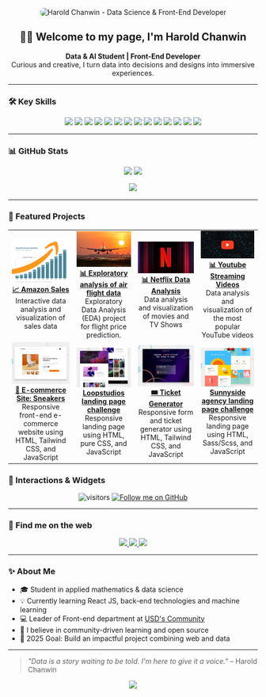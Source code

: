 <!-- Custom Banner -->
<p align="center">
  <img src="assets/banner.png" alt="Harold Chanwin - Data Science & Front-End Developer" style="border-radius: 12px;">
</p>

<h2 align="center">👋🎉 Welcome to my page, I'm Harold Chanwin</h2>
<p align="center">
  <b>Data & AI Student | Front-End Developer</b><br/>
  Curious and creative, I turn data into decisions and designs into immersive experiences.
</p>

---

### 🛠️ Key Skills

<p align="center">
  <img src="https://img.shields.io/badge/Python-3673A5?style=for-the-badge&logo=python&logoColor=white"/>
  <img src="https://img.shields.io/badge/R-276DC3?style=for-the-badge&logo=r&logoColor=white"/>
  <img src="https://img.shields.io/badge/NumPy-013243?style=for-the-badge&logo=numpy&logoColor=white"/>
  <img src="https://img.shields.io/badge/Pandas-150458?style=for-the-badge&logo=pandas&logoColor=white"/>
  <img src="https://img.shields.io/badge/Matplotlib-11557C?style=for-the-badge&logo=plotly&logoColor=white"/>
  <img src="https://img.shields.io/badge/📈 Seaborn-4C65A8?style=for-the-badge&logoColor=white"/>
  <img src="https://img.shields.io/badge/SciPy-8CAAE6?style=for-the-badge&logo=scipy&logoColor=white"/>
  <img src="https://img.shields.io/badge/Machine_Learning-0A192F?style=for-the-badge&logo=tensorflow&logoColor=F6C343"/>
  <img src="https://img.shields.io/badge/HTML5-E34F26?style=for-the-badge&logo=html5&logoColor=white"/>
  <img src="https://img.shields.io/badge/CSS3-1572B6?style=for-the-badge&logo=css3&logoColor=white"/>
  <img src="https://img.shields.io/badge/JavaScript-F7DF1E?style=for-the-badge&logo=javascript&logoColor=black"/>
  <img src="https://img.shields.io/badge/TailwindCSS-0EA5E9?style=for-the-badge&logo=tailwindcss&logoColor=white"/>
  <img src="https://img.shields.io/badge/React-20232A?style=for-the-badge&logo=react&logoColor=61DAFB"/>
  <img src="https://img.shields.io/badge/Git-F05032?style=for-the-badge&logo=git&logoColor=white"/>
</p>

---

### 📊 GitHub Stats

<p align="center">
  <img src="https://github-readme-stats.vercel.app/api?username=chanwinharold&show_icons=true&theme=radical&count_private=true" />
  <img src="https://github-readme-stats.vercel.app/api/top-langs/?username=chanwinharold&layout=compact&theme=radical" />
</p>

<p align="center">
  <img src="https://github-readme-activity-graph.vercel.app/graph?username=chanwinharold&theme=react-dark&hide_border=true" />
</p>

---

### 🚀 Featured Projects

<table>
  <tr>
    <td align="center">
      <a href="https://github.com/chanwinharold/Amazon_Sales" target="_blank">
        <img src="assets/amazon-sales-preview.png" width="280px"/>
        <br/><b>📈 Amazon Sales</b>
      </a>
      <br/>Interactive data analysis and visualization of sales data
    </td>
    <td align="center">
      <a href="https://github.com/chanwinharold/Prevision_du_prix_des_vols" target="_blank">
        <img src="assets/vols-img.jpeg" width="280px"/>
        <br/><b>📊 Exploratory analysis of air flight data</b>
      </a>
      <br/>Exploratory Data Analysis (EDA) project for flight price prediction.
    </td>
    <td align="center">
      <a href="https://github.com/chanwinharold/Netflix_Data_Project" target="_blank">
        <img src="assets/Netflix-img.webp" width="280px"/>
        <br/><b>📊 Netflix Data Analysis</b>
      </a>
      <br/>Data analysis and visualization of movies and TV Shows
    </td>
	<td align="center">
      <a href="https://github.com/chanwinharold/Youtube_Data_Project" target="_blank">
        <img src="assets/youtube_img.webp" width="280px"/>
        <br/><b>📊​ Youtube Streaming Videos</b>
      </a>
      <br/>Data analysis and visualization of the most popular YouTube videos
    </td>
  </tr>

  <tr>
    <td align="center">
      <a href="https://ecommerce-product-page-main-orpin-eight.vercel.app/" target="_blank">
        <img src="assets/ecommerce-preview.jpg" width="280px"/>
        <br/><b>👟 E-commerce Site: Sneakers</b>
      </a>
      <br/>Responsive front-end e-commerce website using HTML, Tailwind CSS, and JavaScript
    </td>
	<td align="center">
      <a href="https://loopstudios-landing-page-main-drab-three.vercel.app/" target="_blank">
        <img src="assets/loopstudio.jpg" width="280px"/>
        <br/><b>Loopstudios landing page challenge</b>
      </a>
      <br/>Responsive landing page using HTML, pure CSS, and JavaScript
    </td>
	<td align="center">
      <a href="https://conference-ticket-generator-main-two.vercel.app/" target="_blank">
        <img src="assets/generator-ticket-preview.jpg" width="280px"/>
        <br/><b>🎟️​ Ticket Generator</b>
      </a>
      <br/>Responsive form and ticket generator using HTML, Tailwind CSS, and JavaScript
    </td>
    <td align="center">
      <a href="https://github.com/chanwinharold/sunnyside-agency-landing-page-main" target="_blank">
        <img src="assets/sunntside.jpg" width="280px"/>
        <br/><b>Sunnyside agency landing page challenge</b>
      </a>
      <br/>Responsive landing page using HTML, Sass/Scss, and JavaScript
    </td>
  </tr>
</table>

### 🧩 Interactions & Widgets

<p align="center">
  <img src="https://komarev.com/ghpvc/?username=chanwinharold&style=flat-square&color=blue" alt="visitors"/>
  <a href="https://github.com/chanwinharold?tab=followers" target="_blank">
    <img src="https://img.shields.io/github/followers/chanwinharold?label=Follow&style=social" alt="Follow me on GitHub">
  </a>
</p>

---

### 🔗 Find me on the web

<p align="center">
  <a href="https://www.linkedin.com/in/harold-chanwin-profile" target="_blank">
    <img src="https://img.shields.io/badge/LinkedIn-%230077B5.svg?&style=for-the-badge&logo=linkedin&logoColor=white" />
  </a>
  <a href="https://www.frontendmentor.io/profile/chanwinharold" target="_blank">
    <img src="https://img.shields.io/badge/Frontend_Mentor-3F54A3?style=for-the-badge&logo=frontendmentor&logoColor=white" />
  </a>
  <a href="mailto:chanwinharold@gmail.com" target="_blank">
    <img src="https://img.shields.io/badge/Email-EA4335?style=for-the-badge&logo=gmail&logoColor=white" />
  </a>
</p>

---

### ✨ About Me

- 🎓 Student in applied mathematics & data science  
- 💡 Currently learning React JS, back-end technologies and machine learning  
- 💻 Leader of Front-end department at [USD's Community](https://www.linkedin.com/company/united-student-developers)
- 🌱 I believe in community-driven learning and open source  
- 🎯 2025 Goal: Build an impactful project combining web and data  

---

> *"Data is a story waiting to be told. I'm here to give it a voice."* – Harold Chanwin

<p align="center">
  <img src="https://readme-typing-svg.vercel.app/?font=Fira+Code&weight=500&size=22&pause=1000&color=38BDF8&center=true&vCenter=true&width=800&lines=Passionate+about+web+and+data+%F0%9F%93%88;Designer+of+elegant+and+efficient+solutions+%E2%9A%99%EF%B8%8F;Always+curious+and+learning+%F0%9F%8C%8D" />
</p>